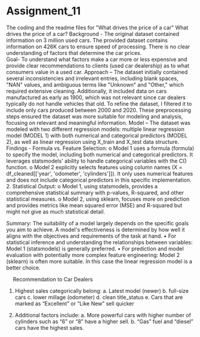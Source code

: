 # Assignment_11
The coding and the readme files for "What drives the price of a car"
What drives the price of a car?
Background - The original dataset contained information on 3 million used cars. The provided dataset contains information on 426K cars to ensure speed of processing. There is no clear understanding of factors that determine the car prices.  
Goal- To understand what factors make a car more or less expensive and provide clear recommendations to clients (used car dealership) as to what consumers value in a used car.
Approach – The dataset initially contained several inconsistencies and irrelevant entries, including blank spaces, "NAN" values, and ambiguous terms like "Unknown" and "Other," which required extensive cleaning. Additionally, it included data on cars manufactured as early as 1900, which was not relevant since car dealers typically do not handle vehicles that old. To refine the dataset, I filtered it to include only cars produced between 2000 and 2020. These preprocessing steps ensured the dataset was more suitable for modeling and analysis, focusing on relevant and meaningful information.
Model – The dataset was modeled with two different regression models: multiple linear regression model (MODEL 1) with both numerical and categorical predictors (MODEL 2), as well as linear regression using X_train and X_test data structure. 
Findings - Formula vs. Feature Selection:
o	Model 1 uses a formula (formula) to specify the model, including both numerical and categorical predictors. It leverages statsmodels' ability to handle categorical variables with the C() function.
o	Model 2 explicitly selects features using column names (X = df_cleaned[['year', 'odometer', 'cylinders']]). It only uses numerical features and does not include categorical predictors in this specific implementation.
2.	Statistical Output:
o	Model 1, using statsmodels, provides a comprehensive statistical summary with p-values, R-squared, and other statistical measures.
o	Model 2, using sklearn, focuses more on prediction and provides metrics like mean squared error (MSE) and R-squared but might not give as much statistical detail.

Summary:
The suitability of a model largely depends on the specific goals you aim to achieve. A model's effectiveness is determined by how well it aligns with the objectives and requirements of the task at hand.
•	For statistical inference and understanding the relationships between variables: Model 1 (statsmodels) is generally preferred.
•	For prediction and model evaluation with potentially more complex feature engineering: Model 2 (sklearn) is often more suitable.
In this case the linear regression model is a better choice.

 
Recommendation to Car Dealers
1.	Highest sales categorically belong:
a.	Latest model (newer)
b.	full-size cars
c.	lower millage (odometer) 
d.	clean title_status
e.	Cars that are marked as “Excellent” or “Like New” sell quicker

2.	Additional factors include:
a.	More powerful cars with higher number of cylinders such as “6” or “8” have a higher sell.
b.	“Gas” fuel and “diesel” cars have the highest sales.
 
 
 
 


 
